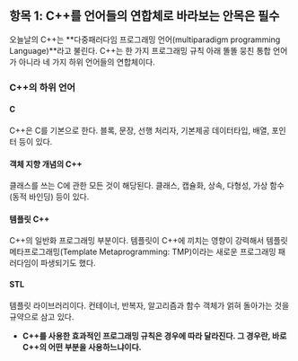 ## 항목 1: C++를 언어들의 연합체로 바라보는 안목은 필수
오늘날의 C++는 **다중패러다임 프로그래밍 언어(multiparadigm programming Language)**라고 불린다.
C++는 한 가지 프로그래밍 규칙 아래 똘똘 뭉친 통합 언어가 아니라 네 가지 하위 언어들의 연합체이다.

### C++의 하위 언어
#### C
C++은 C를 기본으로 한다.
블록, 문장, 선행 처리자, 기본제공 데이터타입, 배열, 포인터 등이 있다.

#### 객체 지향 개념의 C++
클래스를 쓰는 C에 관한 모든 것이 해당된다.
클래스, 캡슐화, 상속, 다형성, 가상 함수(동적 바인딩) 등이 있다.

#### 템플릿 C++
C++의 일반화 프로그래밍 부분이다.
템플릿이 C++에 끼치는 영향이 강력해서 템플릿 메타프로그래밍(Template Metaprogramming: TMP)이라는 새로운 프로그래밍 패러다임이 파생되기도 했다.

#### STL
템플릿 라이브러리이다.
컨테이너, 반복자, 알고리즘과 함수 객체가 얽혀 돌아가는 것을 규약으로 삼고 있다.
<br>

- **C++를 사용한 효과적인  프로그래밍 규칙은 경우에 따라 달라진다. 그 경우란, 바로 C++의 어떤 부분을 사용하느냐이다.**